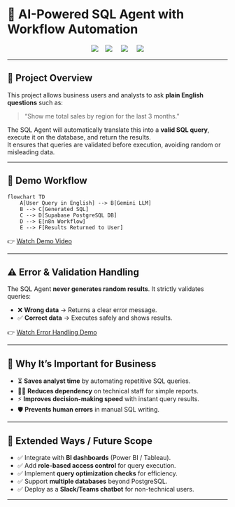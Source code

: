 # 🚀 AI-Powered SQL Agent with Workflow Automation  

<p align="center"> 
  <img src="https://img.shields.io/badge/-PostgreSQL-4169E1?style=for-the-badge&logo=postgresql&logoColor=white" /> 
  &nbsp;&nbsp;
  <img src="https://img.shields.io/badge/-n8n-EA4B71?style=for-the-badge&logo=n8n&logoColor=white" /> 
  &nbsp;&nbsp;&nbsp;
  <img src="https://img.shields.io/badge/-Supabase-3ECF8E?style=for-the-badge&logo=supabase&logoColor=white" /> 
  &nbsp;&nbsp;&nbsp;
  <img src="https://img.shields.io/badge/-Gemini-4285F4?style=for-the-badge&logo=google&logoColor=white" />
</p>

---

## 📌 Project Overview
This project allows business users and analysts to ask **plain English questions** such as:  
> “Show me total sales by region for the last 3 months.”  

The SQL Agent will automatically translate this into a **valid SQL query**, execute it on the database, and return the results.  
It ensures that queries are validated before execution, avoiding random or misleading data.

---

## 🎥 Demo Workflow  

```mermaid
flowchart TD
    A[User Query in English] --> B[Gemini LLM]
    B --> C[Generated SQL]
    C --> D[Supabase PostgreSQL DB]
    D --> E[n8n Workflow]
    E --> F[Results Returned to User]
```
👉 [Watch Demo Video](./demo/demo_workflow.mp4)

---

## ⚠️ Error & Validation Handling
The SQL Agent **never generates random results**. It strictly validates queries:  

- ❌ **Wrong data** → Returns a clear error message.  
- ✅ **Correct data** → Executes safely and shows results.  

👉 [Watch Error Handling Demo](./demo/error_validation.mp4)

---

## 💼 Why It’s Important for Business
- ⏳ **Saves analyst time** by automating repetitive SQL queries.  
- 👩‍💻 **Reduces dependency** on technical staff for simple reports.  
- ⚡ **Improves decision-making speed** with instant query results.  
- 🛡️ **Prevents human errors** in manual SQL writing.  

---

## 🔮 Extended Ways / Future Scope
- ✅ Integrate with **BI dashboards** (Power BI / Tableau).  
- ✅ Add **role-based access control** for query execution.  
- ✅ Implement **query optimization checks** for efficiency.  
- ✅ Support **multiple databases** beyond PostgreSQL.  
- ✅ Deploy as a **Slack/Teams chatbot** for non-technical users.  

---
